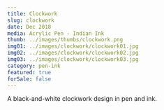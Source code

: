 ```yaml
---
title: Clockwork
slug: clockwork
date: Dec 2018
media: Acrylic Pen - Indian Ink
thumb: ../images/thumbs/clockwork.png
img01: ../images/clockwork/clockwork01.jpg
img02: ../images/clockwork/clockwork02.jpg
img03: ../images/clockwork/clockwork03.jpg
category: pen-ink
featured: true
forSale: false
---
```


A black-and-white clockwork design in pen and ink.